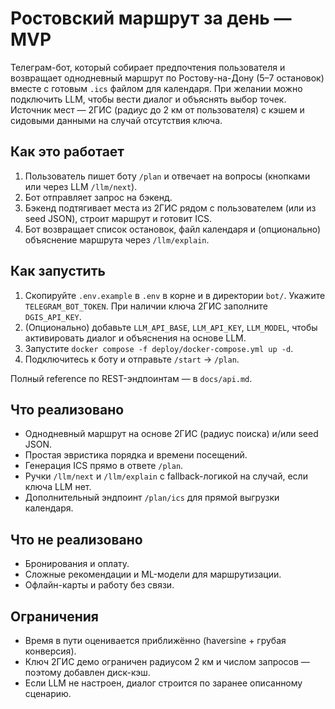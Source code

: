 # Ростовский маршрут за день — MVP

Телеграм-бот, который собирает предпочтения пользователя и возвращает однодневный маршрут по Ростову-на-Дону (5–7 остановок) вместе с готовым `.ics` файлом для календаря. При желании можно подключить LLM, чтобы вести диалог и объяснять выбор точек. Источник мест — 2ГИС (радиус до 2 км от пользователя) с кэшем и сидовыми данными на случай отсутствия ключа.

## Как это работает
1. Пользователь пишет боту `/plan` и отвечает на вопросы (кнопками или через LLM `/llm/next`).
2. Бот отправляет запрос на бэкенд.
3. Бэкенд подтягивает места из 2ГИС рядом с пользователем (или из seed JSON), строит маршрут и готовит ICS.
4. Бот возвращает список остановок, файл календаря и (опционально) объяснение маршрута через `/llm/explain`.

## Как запустить
1. Скопируйте `.env.example` в `.env` в корне и в директории `bot/`. Укажите `TELEGRAM_BOT_TOKEN`. При наличии ключа 2ГИС заполните `DGIS_API_KEY`.
2. (Опционально) добавьте `LLM_API_BASE`, `LLM_API_KEY`, `LLM_MODEL`, чтобы активировать диалог и объяснения на основе LLM.
3. Запустите `docker compose -f deploy/docker-compose.yml up -d`.
4. Подключитесь к боту и отправьте `/start` → `/plan`.

Полный reference по REST-эндпоинтам — в `docs/api.md`.

## Что реализовано
- Однодневный маршрут на основе 2ГИС (радиус поиска) и/или seed JSON.
- Простая эвристика порядка и времени посещений.
- Генерация ICS прямо в ответе `/plan`.
- Ручки `/llm/next` и `/llm/explain` с fallback-логикой на случай, если ключа LLM нет.
- Дополнительный эндпоинт `/plan/ics` для прямой выгрузки календаря.

## Что не реализовано
- Бронирования и оплату.
- Сложные рекомендации и ML-модели для маршрутизации.
- Офлайн-карты и работу без связи.

## Ограничения
- Время в пути оценивается приближённо (haversine + грубая конверсия).
- Ключ 2ГИС демо ограничен радиусом 2 км и числом запросов — поэтому добавлен диск-кэш.
- Если LLM не настроен, диалог строится по заранее описанному сценарию.
